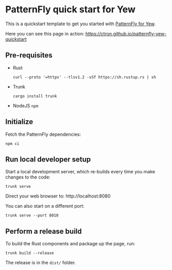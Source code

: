 # PatternFly quick start for Yew

This is a quickstart template to get you started with [PatternFly for Yew](https://github.com/ctron/patternfly-yew).

Here you can see this page in action: https://ctron.github.io/patternfly-yew-quickstart

## Pre-requisites

* Rust

  ```shell
  curl --proto '=https' --tlsv1.2 -sSf https://sh.rustup.rs | sh
  ```

* Trunk

  ```shell
  cargo install trunk
  ```

* NodeJS `npm`

## Initialize

Fetch the PatternFly dependencies:

```shell
npm ci
```

## Run local developer setup

Start a local development server, which re-builds every time you make changes to the code:

```shell
trunk serve
```

Direct your web browser to: http://localhost:8080

You can also start on a different port:

```shell
trunk serve --port 8010
```

## Perform a release build

To build the Rust components and package up the page, run:

```shell
trunk build --release
```

The release is in the `dist/` folder.
